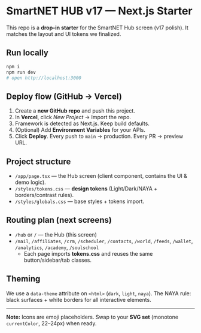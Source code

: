 # SmartNET HUB v17 — Next.js Starter

This repo is a **drop-in starter** for the SmartNET Hub screen (v17 polish). It matches the layout and UI tokens we finalized.

## Run locally
```bash
npm i
npm run dev
# open http://localhost:3000
```

## Deploy flow (GitHub → Vercel)
1. Create a **new GitHub repo** and push this project.
2. In **Vercel**, click *New Project* → Import the repo.
3. Framework is detected as Next.js. Keep build defaults.
4. (Optional) Add **Environment Variables** for your APIs.
5. Click **Deploy**. Every push to `main` → production. Every PR → preview URL.

## Project structure
- `/app/page.tsx` — the Hub screen (client component, contains the UI & demo logic).
- `/styles/tokens.css` — **design tokens** (Light/Dark/NAYA + borders/contrast rules).
- `/styles/globals.css` — base styles + tokens import.

## Routing plan (next screens)
- `/hub` or `/` — the Hub (this screen)
- `/mail`, `/affiliates`, `/crm`, `/scheduler`, `/contacts`, `/world`, `/feeds`, `/wallet`, `/analytics`, `/academy`, `/soulschool`
  - Each page imports **tokens.css** and reuses the same button/sidebar/tab classes.

## Theming
We use a `data-theme` attribute on `<html>` (`dark`, `light`, `naya`). The NAYA rule: black surfaces + white borders for all interactive elements.

---
**Note:** Icons are emoji placeholders. Swap to your **SVG set** (monotone `currentColor`, 22–24px) when ready.
